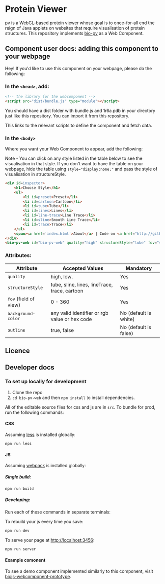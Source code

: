 #  Protein Viewer

pv is a WebGL-based protein viewer whose goal is to once-for-all end the reign of Java applets on websites that require visualisation of protein structures. This repository implements [bio-pv](https://www.npmjs.com/package/bio-pv) as a Web Component.

## Component user docs: adding this component to your webpage

Hey! If you'd like to use this component on your webpage, please do the following:

### In the `<head>`, add:
```html
<!-- the library for the webcomponent -->
<script src="dist/bundle.js" type="module"></script>
```
You should have a dist folder with bundle.js and 1r6a.pdb in your directory just like this repository. You can import it from this repository.

This links to the relevant scripts to define the component and fetch data.

### In the `<body>`

Where you want your Web Component to appear, add the following:

Note - You can click on any style listed in the table below to see the visualisation in that style. If you don't want to have the table on your webpage, hide the table using `style="display:none;"` and pass the style of visualisation in structureStyle.

```html
<div id=inspector>
    <h1>Choose Style</h1>
    <ul>
        <li id=preset>Preset</li>
        <li id=cartoon>Cartoon</li>
        <li id=tube>Tube</li>
        <li id=lines>Lines</li>
        <li id=line-trace>Line Trace</li>
        <li id=sline>Smooth Line Trace</li>
        <li id=trace>Trace</li>
    </ul>
    <span><a href='index.html'>About</a> | Code on <a href="http://github.com/Nikhil-Vats/bio-pv-web-component">github.com</a></span>
</div>
<bio-pv-web id="bio-pv-web" quality="high" structureStyle="tube" fov="45" background-color="white" outline="true"></bio-pv-web>
```

### Attributes:
| Attribute | Accepted Values | Mandatory |
| --------- | --------------- | --------- |
| ```quality```| high, low. | Yes |
|```structureStyle```| tube, sline, lines, lineTrace, trace, cartoon | Yes |
|```fov``` (field of view)| 0 - 360 | Yes |
|```background-color```| any valid identifier or rgb value or hex code | No (default is white) |
|```outline```| true, false | No (default is false) |
## Licence


## Developer docs

### To set up locally for development

1. Clone the repo
2. `cd bio-pv-web` and then `npm install` to install dependencies.

All of the editable source files for css and js are in `src`. To bundle for prod, run the following commands:

#### CSS

Assuming [less](http://lesscss.org/) is installed globally:

```
npm run less
```

#### JS

Assuming [webpack](https://webpack.js.org/) is installed globally:

##### Single build:
```
npm run build
```

##### Developing:
Run each of these commands in separate terminals:

To rebuild your js every time you save:

```bash
npm run dev
```

To serve your page at [http://localhost:3456](http://localhost:3456):
```bash
npm run server
```
#### Example comonent
To see a demo component implemented similarly to this component, visit
[biojs-webcomponent-prototype](https://github.com/yochannah/biojs-webcomponent-prototype).
